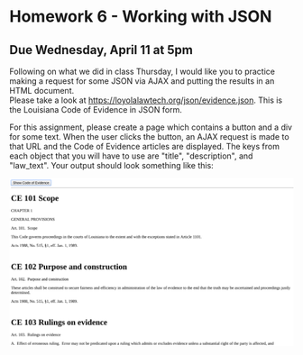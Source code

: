 # Homework 6 - Working with JSON
## Due Wednesday, April 11 at 5pm

Following on what we did in class Thursday, I would like you to practice making 
a request for some JSON via AJAX and putting the results in an HTML document.  
Please take a look at https://loyolalawtech.org/json/evidence.json. This is the 
Louisiana Code of Evidence in JSON form.  

For this assignment, please create a page which contains a button and a div for 
some text. When the user clicks the button, an AJAX request is made to that URL 
and the Code of Evidence articles are displayed. The keys from each object that 
you will have to use are "title", "description", and "law_text". Your output 
should look something like this:

![evidence layout](evidence.png)


